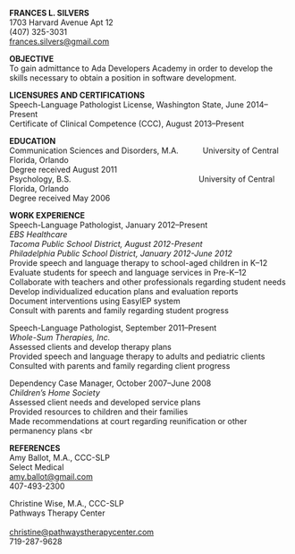 **FRANCES L. SILVERS** <br /> 
1703 Harvard Avenue Apt 12 <br /> 
(407) 325-3031 <br /> 
frances.silvers@gmail.com
    
**OBJECTIVE** <br /> 
To gain admittance to Ada Developers Academy in order to develop the skills necessary to obtain a position in software development.

**LICENSURES AND CERTIFICATIONS** <br />
Speech-Language Pathologist License, Washington State, June 2014–Present <br />
Certificate of Clinical Competence (CCC), August 2013–Present <br />

**EDUCATION** <br /> 	Communication Sciences and Disorders, M.A.                       &nbsp;&nbsp;&nbsp;&nbsp;&nbsp;&nbsp;&nbsp;&nbsp;&nbsp;&nbsp;University of Central Florida, Orlando <br /> 
Degree received August 2011 <br />
Psychology, B.S. &nbsp;&nbsp;&nbsp;&nbsp;&nbsp;&nbsp;&nbsp;&nbsp;&nbsp;&nbsp;&nbsp;&nbsp;&nbsp;&nbsp;&nbsp;&nbsp;&nbsp;&nbsp;&nbsp;&nbsp;&nbsp;&nbsp;&nbsp;&nbsp;&nbsp;&nbsp;&nbsp;&nbsp;&nbsp;&nbsp;&nbsp;&nbsp;&nbsp;&nbsp;&nbsp;&nbsp;&nbsp;&nbsp;&nbsp;&nbsp;&nbsp;&nbsp;&nbsp;&nbsp;&nbsp;&nbsp;&nbsp;&nbsp;&nbsp;&nbsp;&nbsp;&nbsp;&nbsp;&nbsp;&nbsp;&nbsp; University of Central Florida, Orlando <br /> 
Degree received May 2006
	
**WORK EXPERIENCE** <br />
Speech-Language Pathologist, January 2012–Present <br />
*EBS Healthcare* <br />
*Tacoma Public School District, August 2012-Present* <br />
*Philadelphia Public School District, January 2012-June 2012* <br />
Provide speech and language therapy to school-aged children in K–12 <br />   Evaluate students for speech and language services in Pre-K–12 <br />
Collaborate with teachers and other professionals regarding student needs <br /> 
Develop individualized education plans and evaluation reports <br /> 
Document interventions using EasyIEP system <br />
Consult with parents and family regarding student progress  

Speech-Language Pathologist, September 2011–Present <br />
*Whole-Sum Therapies, Inc.* <br /> 
Assessed clients and develop therapy plans <br />
Provided speech and language therapy to adults and pediatric clients <br />
Consulted with parents and family regarding client progress <br />


Dependency Case Manager, October 2007–June 2008 <br />
*Children’s Home Society* <br />
Assessed client needs and developed service plans <br />
Provided resources to children and their families <br />
Made recommendations at court regarding reunification or other permanency plans <br 

    
**REFERENCES**
<br/>Amy Ballot, M.A., CCC-SLP <br /> 
Select Medical <br />
amy.ballot@gmail.com <br />
407-493-2300

Christine Wise, M.A., CCC-SLP <br />
Pathways Therapy Center <br />                
christine@pathwaystherapycenter.com <br />
719-287-9628

